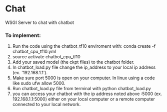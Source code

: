 # Chat
WSGI Server to chat with chatbot

### To implement:
1. Run the code using the chatbot_tf10 enviroment with: conda create -f chatbot_cpu_tf10.yml   
2. source activate chatbot_cpu_tf10
3. Add your saved model (the ckpt files) to the chatbot folder.  
4. In chatbot_load.py file change the ip_address to your local ip address (ex. '192.168.1.1').  
5. Make sure port 5000 is open on your computer. In linux using a code like sudo ufw allow 5000.  
6. Run chatbot_load.py file from terminal with python chatbot_load.py  
7. you can access your chatbot with the ip address noted above :5000 (ex. 192.168.1.1:5000) either on your local computer or a remote computer connected to your local network.  
